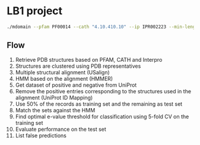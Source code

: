 # LB1 project

```sh
./mdomain --pfam PF00014 --cath "4.10.410.10" --ip IPR002223 --min-length 50 --max-length 80 --clust-th 50 --hmm-name kunitz
```

## Flow
1. Retrieve PDB structures based on PFAM, CATH and Interpro
2. Structures are clustered using PDB representatives
3. Multiple structural alignment (USalign)
4. HMM based on the alignment (HMMER)
5. Get dataset of positive and negative from UniProt
6. Remove the positive entries corresponding to the structures used in the alignment (UniProt ID Mapping)
7. Use 50% of the records as training set and the remaining as test set
8. Match the sets against the HMM
9. Find optimal e-value threshold for classification using 5-fold CV on the training set
10. Evaluate performance on the test set
11. List false predictions
